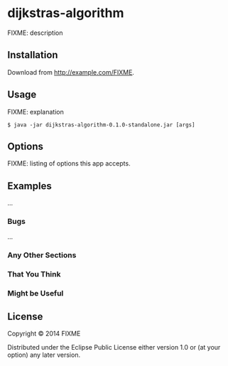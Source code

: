 # dijkstras-algorithm

FIXME: description

## Installation

Download from http://example.com/FIXME.

## Usage

FIXME: explanation

    $ java -jar dijkstras-algorithm-0.1.0-standalone.jar [args]

## Options

FIXME: listing of options this app accepts.

## Examples

...

### Bugs

...

### Any Other Sections
### That You Think
### Might be Useful

## License

Copyright © 2014 FIXME

Distributed under the Eclipse Public License either version 1.0 or (at
your option) any later version.
